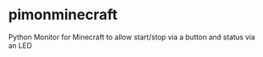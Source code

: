 # pimonminecraft
Python Monitor for Minecraft to allow start/stop via a button and status via an LED
